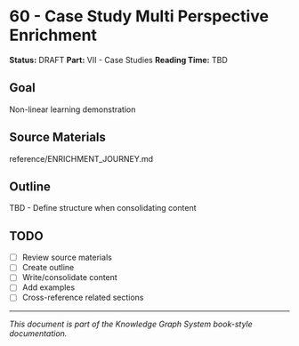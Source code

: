 # 60 - Case Study Multi Perspective Enrichment

**Status:** DRAFT
**Part:** VII - Case Studies
**Reading Time:** TBD

## Goal

Non-linear learning demonstration

## Source Materials

reference/ENRICHMENT_JOURNEY.md

## Outline

TBD - Define structure when consolidating content

## TODO

- [ ] Review source materials
- [ ] Create outline
- [ ] Write/consolidate content
- [ ] Add examples
- [ ] Cross-reference related sections

---

*This document is part of the Knowledge Graph System book-style documentation.*
